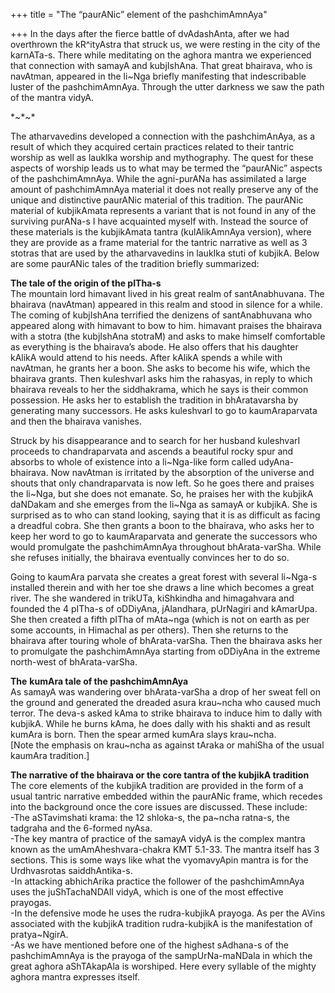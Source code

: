 +++
title = "The “paurANic” element of the pashchimAmnAya"

+++
In the days after the fierce battle of dvAdashAnta, after we had
overthrown the kR^ityAstra that struck us, we were resting in the city
of the karnATa-s. There while meditating on the aghora mantra we
experienced that connection with samayA and kubjIshAna. That great
bhairava, who is navAtman, appeared in the li\~Nga briefly manifesting
that indescribable luster of the pashchimAmnAya. Through the utter
darkness we saw the path of the mantra vidyA.

\*\~\*\~\*

The atharvavedins developed a connection with the pashchimAnAya, as a
result of which they acquired certain practices related to their tantric
worship as well as laukIka worship and mythography. The quest for these
aspects of worship leads us to what may be termed the “paurANic” aspects
of the pashchimAmnAya. While the agni-purANa has assimilated a large
amount of pashchimAmnAya material it does not really preserve any of the
unique and distinctive paurANic material of this tradition. The paurANic
material of kubjikAmata represents a variant that is not found in any of
the surviving purANa-s I have acquainted myself with. Instead the source
of these materials is the kubjikAmata tantra (kulAlikAmnAya version),
where they are provide as a frame material for the tantric narrative as
well as 3 stotras that are used by the atharvavedins in laukIka stuti of
kubjikA. Below are some paurANic tales of the tradition briefly
summarized:

**The tale of the origin of the pITha-s**  
The mountain lord himavant lived in his great realm of santAnabhuvana.
The bhairava (navAtman) appeared in this realm and stood in silence for
a while. The coming of kubjIshAna terrified the denizens of
santAnabhuvana who appeared along with himavant to bow to him. himavant
praises the bhairava with a stotra (the kubjIshAna stotraM) and asks to
make himself comfortable as everything is the bhairava’s abode. He also
offers that his daughter kAlikA would attend to his needs. After kAlikA
spends a while with navAtman, he grants her a boon. She asks to become
his wife, which the bhairava grants. Then kuleshvarI asks him the
rahasyas, in reply to which bhairava reveals to her the siddhakrama,
which he says is their common possession. He asks her to establish the
tradition in bhAratavarsha by generating many successors. He asks
kuleshvarI to go to kaumAraparvata and then the bhairava vanishes.

Struck by his disappearance and to search for her husband kuleshvarI
proceeds to chandraparvata and ascends a beautiful rocky spur and
absorbs to whole of existence into a li\~Nga-like form called
udyAna-bhairava. Now navAtman is irritated by the absorption of the
universe and shouts that only chandraparvata is now left. So he goes
there and praises the li\~Nga, but she does not emanate. So, he praises
her with the kubjikA daNDakam and she emerges from the li\~Nga as samayA
or kubjikA. She is surprised as to who can stand looking, saying that it
is as difficult as facing a dreadful cobra. She then grants a boon to
the bhairava, who asks her to keep her word to go to kaumAraparvata and
generate the successors who would promulgate the pashchimAmnAya
throughout bhArata-varSha. While she refuses initially, the bhairava
eventually convinces her to do so.

Going to kaumAra parvata she creates a great forest with several
li\~Nga-s installed therein and with her toe she draws a line which
becomes a great river. The she wandered in trikUTa, kiShkindha and
himagahvara and founded the 4 pITha-s of oDDiyAna, jAlandhara, pUrNagiri
and kAmarUpa. She then created a fifth pITha of mAta\~nga (which is not
on earth as per some accounts, in Himachal as per others). Then she
returns to the bhairava after touring whole of bhArata-varSha. Then the
bhairava asks her to promulgate the pashchimAmnAya starting from
oDDiyAna in the extreme north-west of bhArata-varSha.

**The** **kumAra tale of the pashchimAmnAya**  
As samayA was wandering over bhArata-varSha a drop of her sweat fell on
the ground and generated the dreaded asura krau\~ncha who caused much
terror. The deva-s asked kAma to strike bhairava to induce him to dally
with kubjikA. While he burns kAma, he does dally with his shakti and as
result kumAra is born. Then the spear armed kumAra slays krau\~ncha.  
\[Note the emphasis on krau\~ncha as against tAraka or mahiSha of the
usual kaumAra tradition.\]

**The narrative of the bhairava or the core tantra of the kubjikA
tradition**  
The core elements of the kubjikA tradition are provided in the form of a
usual tantric narrative embedded within the paurANic frame, which
recedes into the background once the core issues are discussed. These
include:  
\-The aSTavimshati krama: the 12 shloka-s, the pa\~ncha ratna-s, the
tadgraha and the 6-formed nyAsa.  
\-The key mantra of practice of the samayA vidyA is the complex mantra
known as the umAmAheshvara-chakra KMT 5.1-33. The mantra itself has 3
sections. This is some ways like what the vyomavyApin mantra is for the
Urdhvasrotas saiddhAntika-s.  
\-In attacking abhichArika practice the follower of the pashchimAmnAya
uses the juShTachaNDAlI vidyA, which is one of the most effective
prayogas.  
\-In the defensive mode he uses the rudra-kubjikA prayoga. As per the
AVins associated with the kubjikA tradition rudra-kubjikA is the
manifestation of pratya\~NgirA.  
\-As we have mentioned before one of the highest sAdhana-s of the
pashchimAmnAya is the prayoga of the sampUrNa-maNDala in which the great
aghora aShTAkapAla is worshiped. Here every syllable of the mighty
aghora mantra expresses itself.
